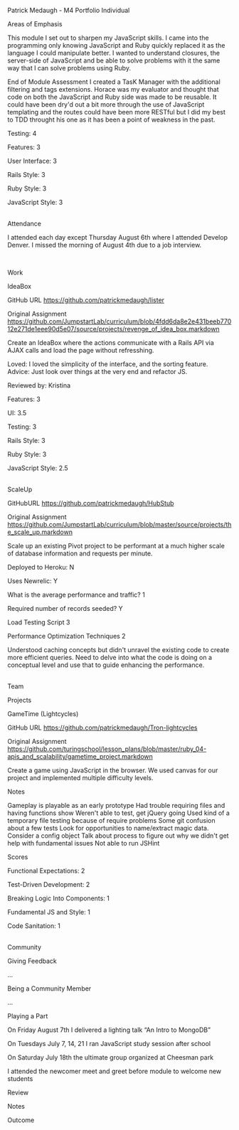 Patrick Medaugh - M4 Portfolio
Individual

Areas of Emphasis

This module I set out to sharpen my JavaScript skills. I came into the programming only knowing JavaScript and Ruby quickly replaced it as the language I could manipulate better. I wanted to understand closures, the server-side of JavaScript and be able to solve problems with it the same way that I can solve problems using Ruby.

End of Module Assessment
I created a TasK Manager with the additional filtering and tags extensions. Horace was my evaluator and thought that code on both the JavaScript and Ruby side was made to be reusable. It could have been dry'd out a bit more through the use of JavaScript templating and the routes could have been more RESTful but I did my best to TDD throught his one as it has been a point of weakness in the past.

Testing: 4

Features: 3

User Interface: 3

Rails Style: 3

Ruby Style: 3

JavaScript Style: 3


<br/>
Attendance

I attended each day except Thursday August 6th where I attended Develop Denver. I missed the morning of August 4th due to a job interview.

<br/>

Work

IdeaBox

GitHub URL https://github.com/patrickmedaugh/lister

Original Assignment https://github.com/JumpstartLab/curriculum/blob/4fdd6da8e2e431beeb77012e271de1eee90d5e07/source/projects/revenge_of_idea_box.markdown

Create an IdeaBox where the actions communicate with a Rails API via AJAX calls and load the page without refresshing.

Loved: I loved the simplicity of the interface, and the sorting feature.
Advice: Just look over things at the very end and refactor JS.

Reviewed by: Kristina

Features: 3

UI: 3.5

Testing: 3

Rails Style: 3

Ruby Style: 3

JavaScript Style: 2.5


<br/>
ScaleUp

GitHubURL https://github.com/patrickmedaugh/HubStub

Original Assignment https://github.com/JumpstartLab/curriculum/blob/master/source/projects/the_scale_up.markdown

Scale up an existing Pivot project to be performant at a much higher scale of database information and requests per minute.

Deployed to Heroku: N

Uses Newrelic: Y

What is the average performance and traffic? 1

Required number of records seeded? Y

Load Testing Script 3

Performance Optimization Techniques 2


Understood caching concepts but didn't unravel the existing code to create more efficient queries. Need to delve into what the code is doing on a conceptual level and use that to guide enhancing the performance.


<br/>
Team

Projects

GameTime (Lightcycles)

GitHub URL https://github.com/patrickmedaugh/Tron-lightcycles

Original Assignment https://github.com/turingschool/lesson_plans/blob/master/ruby_04-apis_and_scalability/gametime_project.markdown

Create a game using JavaScript in the browser. We used canvas for our project and implemented multiple difficulty levels.

Notes

Gameplay is playable as an early prototype
Had trouble requiring files and having functions show
Weren't able to test, get jQuery going
Used kind of a temporary file testing because of require problems
Some git confusion about a few tests
Look for opportunities to name/extract magic data. Consider a config object
Talk about process to figure out why we didn't get help with fundamental issues
Not able to run JSHint

Scores

Functional Expectations: 2

Test-Driven Development: 2

Breaking Logic Into Components: 1

Fundamental JS and Style: 1

Code Sanitation: 1


<br/>
Community

Giving Feedback

...

Being a Community Member

...

Playing a Part

On Friday August 7th I delivered a lighting talk “An Intro to	MongoDB”

On Tuesdays July 7, 14, 21 I ran JavaScript study session after	school

On Saturday July 18th the ultimate group organized at Cheesman park

I attended the newcomer meet and greet before module to welcome new students


Review

Notes



Outcome


